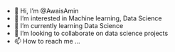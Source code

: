 - 👋 Hi, I’m @AwaisAmin
- 👀 I’m interested in Machine learning, Data Science
- 🌱 I’m currently learning Data Science
- 💞️ I’m looking to collaborate on data science projects
- 📫 How to reach me ...

<!---
AwaisAmin/AwaisAmin is a ✨ special ✨ repository because its `README.md` (this file) appears on your GitHub profile.
You can click the Preview link to take a look at your changes.
--->
